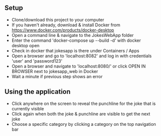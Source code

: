 ## Setup
* Clone/download this project to your computer
* If you haven't already, download & install Docker from https://www.docker.com/products/docker-desktop
* Open a command line & navigate to the JokesWebApp folder
* Enter the command 'docker-compose up --build -d' with docker desktop open
* Check in docker that jokesapp is there under Containers / Apps
* Open a browser and go to 'localhost:8082' and log in with credentials 'user' and 'password123'
* Open a browser and navigate to 'localhost:8080/' or click OPEN IN BROWSER next to jokesapp_web in Docker
* Wait a minute if previous step shows an error

## Using the application
* Click anywhere on the screen to reveal the punchline for the joke that is currently visible
* Click again when both the joke & punchline are visible to get the next joke
* Choose a specific category by clicking a category on the top navigation bar
